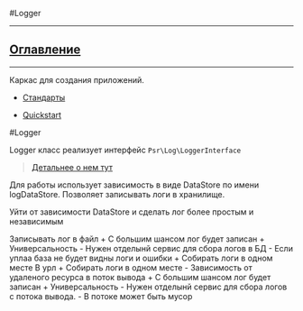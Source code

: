 #Logger

---
## [Оглавление](https://github.com/avz-cmf/Server-Drakon/blob/master/Table%20of%20contents.md)

---

Каркас для создания приложений. 

* [Стандарты](docs/Standarts.md)

* [Quickstart](https://github.com/avz-cmf/saas/blob/master/docs/Quickstart.md)

#Logger

Logger класс реализует интерфейс `Psr\Log\LoggerInterface`
> [Детальнее о нем тут](https://github.com/php-fig/fig-standards/blob/master/accepted/PSR-3-logger-interface.md)

Для работы использует зависимость в виде DataStorе по имени logDataStore.
Позволяет записывать логи в хранилище.

Уйти от зависимости DataStore и сделать лог более простым и независимым

Записывать лог 
    в файл
        + С большим шансом лог будет записан
        + Универсальность 
        - Нужен отделынй сервис для сбора логов
    в БД
        - Если уплаа база не будет видны логи и ошибки
        + Собирать логи в одном месте
    В урл
        + Собирать логи в одном месте
        - Зависимость от удаленого ресурса
    в поток вывода
        + С большим шансом лог будет записан
        + Универсальность 
        - Нужен отделынй сервис для сбора логов с потока вывода.
        - В потоке может быть мусор

